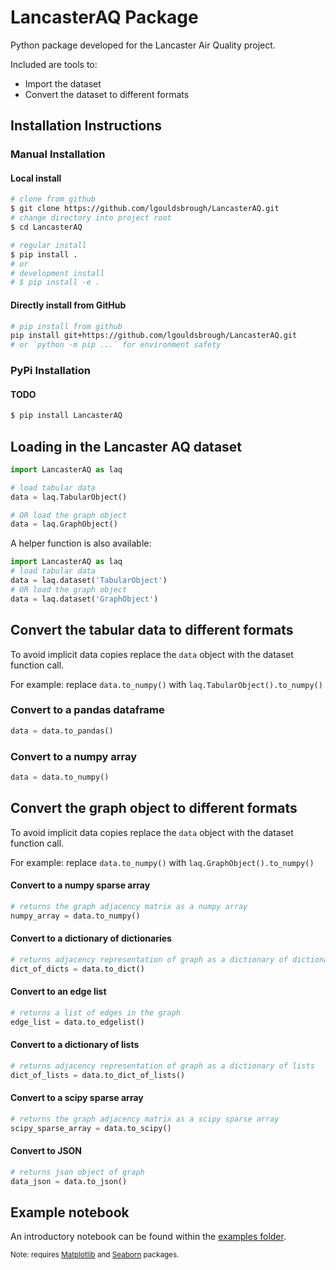 # LancasterAQ Package

Python package developed for the Lancaster Air Quality project.

Included are tools to:

* Import the dataset
* Convert the dataset to different formats

## Installation Instructions

### Manual Installation

#### Local install

```bash
# clone from github
$ git clone https://github.com/lgouldsbrough/LancasterAQ.git
# change directory into project root
$ cd LancasterAQ

# regular install
$ pip install .
# or 
# development install 
# $ pip install -e .
```

#### Directly install from GitHub

```bash
# pip install from github
pip install git+https://github.com/lgouldsbrough/LancasterAQ.git
# or `python -m pip ...` for environment safety 
```

### PyPi Installation
#### TODO

```bash
$ pip install LancasterAQ
```

## Loading in the Lancaster AQ dataset
```python
import LancasterAQ as laq

# load tabular data
data = laq.TabularObject()

# OR load the graph object
data = laq.GraphObject()
```
A helper function is also available:
```python
import LancasterAQ as laq
# load tabular data
data = laq.dataset('TabularObject')
# OR load the graph object
data = laq.dataset('GraphObject')

```

## Convert the tabular data to different formats
To avoid implicit data copies replace the `data` object with the dataset function call.

For example: replace `data.to_numpy()` with `laq.TabularObject().to_numpy()`
### Convert to a pandas dataframe

``` python
data = data.to_pandas()
```

### Convert to a numpy array

``` python
data = data.to_numpy()
```

## Convert the graph object to different formats

To avoid implicit data copies replace the `data` object with the dataset function call.

For example: replace `data.to_numpy()` with `laq.GraphObject().to_numpy()`

#### Convert to a numpy sparse array

``` python
# returns the graph adjacency matrix as a numpy array
numpy_array = data.to_numpy()
```

#### Convert to a dictionary of dictionaries

``` python
# returns adjacency representation of graph as a dictionary of dictionaries
dict_of_dicts = data.to_dict()
```

#### Convert to an edge list

``` python
# returns a list of edges in the graph
edge_list = data.to_edgelist()
```

#### Convert to a dictionary of lists

``` python
# returns adjacency representation of graph as a dictionary of lists
dict_of_lists = data.to_dict_of_lists()
```

#### Convert to a scipy sparse array

``` python
# returns the graph adjacency matrix as a scipy sparse array
scipy_sparse_array = data.to_scipy()
```

#### Convert to JSON

``` python
# returns json object of graph
data_json = data.to_json()
```

## Example notebook

An introductory notebook can be found within the [examples folder](examples/introduction.ipynb).

<sub>Note: requires [Matplotlib](https://matplotlib.org/stable/users/getting_started/index.html#installation-quick-start) 
and [Seaborn](https://seaborn.pydata.org/installing.html)
packages.</sub>

